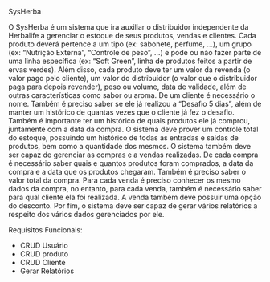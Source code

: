 SysHerba

 O SysHerba é um sistema que ira auxiliar o distribuidor independente da Herbalife a gerenciar o estoque de seus produtos, vendas e clientes.
 Cada produto deverá pertence a um tipo (ex: sabonete, perfume, ...), um grupo (ex: “Nutrição Externa”, “Controle de peso”, ...) e pode ou não fazer parte de uma linha específica (ex: “Soft Green”, linha de produtos feitos a partir de ervas verdes). Além disso, cada produto deve ter um valor da revenda (o valor pago pelo cliente), um valor do distribuidor (o valor que o distribuidor paga para depois revender), peso ou volume, data de validade, além de outras características como sabor ou aroma.
 De um cliente é necessário o nome. Também é preciso saber se ele já realizou a “Desafio 5 dias”, além de manter um histórico de quantas vezes que o cliente já fez o desafio. Também é importante ter um histórico de quais produtos ele já comprou, juntamente com a data da compra. 
 O sistema deve prover um controle total do estoque, possuindo um histórico de todas as entradas e saídas de produtos, bem como a quantidade dos mesmos.
 O sistema também deve ser capaz de gerenciar as compras e a vendas realizadas. De cada compra é necessário saber quais e quantos produtos foram comprados, a data da compra e a data que os produtos chegaram. Também é preciso saber o valor total da compra.
 Para cada venda é preciso conhecer os mesmo dados da compra, no entanto, para cada venda, também é necessário saber para qual cliente ela foi realizada. A venda também deve possuir uma opção do desconto.
 Por fim, o sistema deve ser capaz de gerar vários relatórios a respeito dos vários dados gerenciados por ele. 

Requisitos Funcionais:
- CRUD Usuário
- CRUD produto
- CRUD Cliente
- Gerar Relatórios
